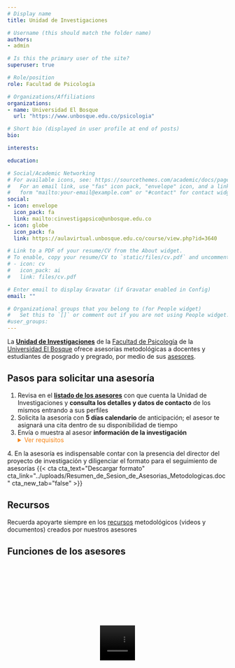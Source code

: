 ```yaml
---
# Display name
title: Unidad de Investigaciones

# Username (this should match the folder name)
authors:
- admin

# Is this the primary user of the site?
superuser: true

# Role/position
role: Facultad de Psicología

# Organizations/Affiliations
organizations:
- name: Universidad El Bosque
  url: "https://www.unbosque.edu.co/psicologia"

# Short bio (displayed in user profile at end of posts)
bio: 

interests:

education:

# Social/Academic Networking
# For available icons, see: https://sourcethemes.com/academic/docs/page-builder/#icons
#   For an email link, use "fas" icon pack, "envelope" icon, and a link in the
#   form "mailto:your-email@example.com" or "#contact" for contact widget.
social:
- icon: envelope
  icon_pack: fa
  link: mailto:cinvestigapsico@unbosque.edu.co
- icon: globe
  icon_pack: fa
  link: https://aulavirtual.unbosque.edu.co/course/view.php?id=3640

# Link to a PDF of your resume/CV from the About widget.
# To enable, copy your resume/CV to `static/files/cv.pdf` and uncomment the lines below.
# - icon: cv
#   icon_pack: ai
#   link: files/cv.pdf

# Enter email to display Gravatar (if Gravatar enabled in Config)
email: ""

# Organizational groups that you belong to (for People widget)
#   Set this to `[]` or comment out if you are not using People widget.
#user_groups:
---
```

La [**Unidad de Investigaciones**](https://aulavirtual.unbosque.edu.co/course/view.php?id=3640) de la [Facultad de Psicología](https://www.unbosque.edu.co/psicologia/) de la [Universidad El Bosque](https://www.unbosque.edu.co) ofrece asesorías metodológicas a docentes y estudiantes de posgrado y pregrado, por medio de sus [asesores](#people).

## Pasos para solicitar una asesoría

1. Revisa en el [**listado de los asesores**](/asesores) con que cuenta la Unidad de Investigaciones y **consulta los detalles y datos de contacto** de los mismos entrando a sus perfiles
2. Solicita la asesoría con **5 días calendario** de anticipación; el asesor te asignará una cita dentro de su disponibilidad de tiempo
3. Envía o muestra al asesor **información de la investigación** <details class="details-example">
    <summary style="color:#f68212;">Ver requisitos</summary>
    <p>Para poder adelantar un adecuado proceso de asesoría, es importante que le hagas llegar o muestres al asesor, la siguiente información:</p>
    <ul>
        <li>Titulo exacto del proyecto</li>
        <li>Problema de investigación</li>
        <li>Objetivos de la investigación (general y específicos)</li>
        <li>Marco metodológico de la investigación (método o diseño, instrumentos y/o cuestionarios, participantes y/o muestra).</li>
        <li>Copia del último documento entregado a la Unidad de Investigaciones o a los jurados</li>
        <li>Cualquier otra información que el asesor solicite o que el director crea pertinente</li>
    </ul>
</details>
4. En la asesoría es indispensable contar con la presencia del director del proyecto de investigación y diligenciar el formato para el seguimiento de asesorías {{< cta cta_text="Descargar formato" cta_link="../uploads/Resumen_de_Sesion_de_Asesorias_Metodologicas.doc" cta_new_tab="false" >}}

## Recursos

Recuerda apoyarte siempre en los [recursos](#news) metodológicos (videos y documentos) creados por nuestros asesores

## Funciones de los asesores

<div class="container-wrapper-genially" style="position: relative; min-height: 400px; max-width: 100%;"><video class="loader-genially" autoplay="autoplay" loop="loop" playsinline="playsInline" muted="muted" style="position: absolute;top: 45%;left: 50%;transform: translate(-50%, -50%);width: 80px;height: 80px;margin-bottom: 10%"><source src="https://static.genial.ly/resources/panel-loader-low.mp4" type="video/mp4" />Your browser does not support the video tag.</video><div id="5f577a3e08563f0d8a876510" class="genially-embed" style="margin: 0px auto; position: relative; height: auto; width: 100%;"></div></div><script>(function (d) { var js, id = "genially-embed-js", ref = d.getElementsByTagName("script")[0]; if (d.getElementById(id)) { return; } js = d.createElement("script"); js.id = id; js.async = true; js.src = "https://view.genial.ly/static/embed/embed.js"; ref.parentNode.insertBefore(js, ref); }(document));</script>
